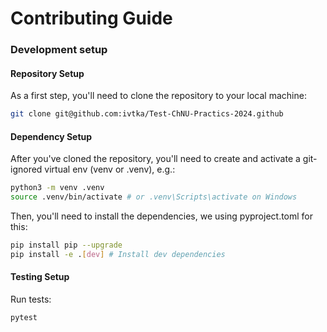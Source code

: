 # Contributing Guide

### Development setup

#### Repository Setup

As a first step, you'll need to clone the repository to your local machine:
```bash
git clone git@github.com:ivtka/Test-ChNU-Practics-2024.github
```

#### Dependency Setup

After you've cloned the repository, you'll need to create and activate a git-ignored virtual env (venv or .venv), e.g.:
```bash
python3 -m venv .venv
source .venv/bin/activate # or .venv\Scripts\activate on Windows
```

Then, you'll need to install the dependencies, we using pyproject.toml for this:
```bash
pip install pip --upgrade
pip install -e .[dev] # Install dev dependencies
```

#### Testing Setup

Run tests:
```bash
pytest
```
